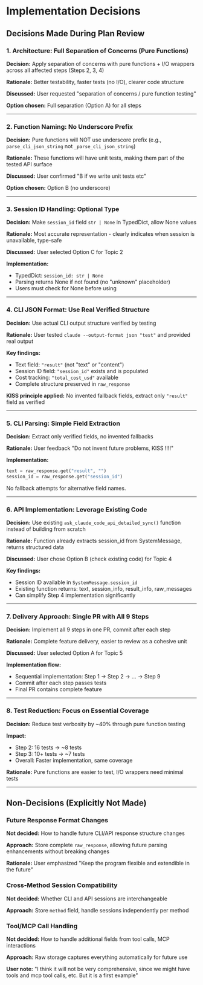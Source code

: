 # Implementation Decisions

## Decisions Made During Plan Review

### 1. Architecture: Full Separation of Concerns (Pure Functions)
**Decision:** Apply separation of concerns with pure functions + I/O wrappers across all affected steps (Steps 2, 3, 4)

**Rationale:** Better testability, faster tests (no I/O), clearer code structure

**Discussed:** User requested "separation of concerns / pure function testing"

**Option chosen:** Full separation (Option A) for all steps

---

### 2. Function Naming: No Underscore Prefix
**Decision:** Pure functions will NOT use underscore prefix (e.g., `parse_cli_json_string` not `_parse_cli_json_string`)

**Rationale:** These functions will have unit tests, making them part of the tested API surface

**Discussed:** User confirmed "B if we write unit tests etc"

**Option chosen:** Option B (no underscore)

---

### 3. Session ID Handling: Optional Type
**Decision:** Make `session_id` field `str | None` in TypedDict, allow None values

**Rationale:** Most accurate representation - clearly indicates when session is unavailable, type-safe

**Discussed:** User selected Option C for Topic 2

**Implementation:**
- TypedDict: `session_id: str | None`
- Parsing returns None if not found (no "unknown" placeholder)
- Users must check for None before using

---

### 4. CLI JSON Format: Use Real Verified Structure
**Decision:** Use actual CLI output structure verified by testing

**Rationale:** User tested `claude --output-format json "test"` and provided real output

**Key findings:**
- Text field: `"result"` (not "text" or "content")
- Session ID field: `"session_id"` exists and is populated
- Cost tracking: `"total_cost_usd"` available
- Complete structure preserved in `raw_response`

**KISS principle applied:** No invented fallback fields, extract only `"result"` field as verified

---

### 5. CLI Parsing: Simple Field Extraction
**Decision:** Extract only verified fields, no invented fallbacks

**Rationale:** User feedback "Do not invent future problems, KISS !!!!"

**Implementation:**
```python
text = raw_response.get("result", "")
session_id = raw_response.get("session_id")
```

No fallback attempts for alternative field names.

---

### 6. API Implementation: Leverage Existing Code
**Decision:** Use existing `ask_claude_code_api_detailed_sync()` function instead of building from scratch

**Rationale:** Function already extracts session_id from SystemMessage, returns structured data

**Discussed:** User chose Option B (check existing code) for Topic 4

**Key findings:**
- Session ID available in `SystemMessage.session_id`
- Existing function returns: text, session_info, result_info, raw_messages
- Can simplify Step 4 implementation significantly

---

### 7. Delivery Approach: Single PR with All 9 Steps
**Decision:** Implement all 9 steps in one PR, commit after each step

**Rationale:** Complete feature delivery, easier to review as a cohesive unit

**Discussed:** User selected Option A for Topic 5

**Implementation flow:**
- Sequential implementation: Step 1 → Step 2 → ... → Step 9
- Commit after each step passes tests
- Final PR contains complete feature

---

### 8. Test Reduction: Focus on Essential Coverage
**Decision:** Reduce test verbosity by ~40% through pure function testing

**Impact:**
- Step 2: 16 tests → ~8 tests
- Step 3: 10+ tests → ~7 tests
- Overall: Faster implementation, same coverage

**Rationale:** Pure functions are easier to test, I/O wrappers need minimal tests

---

## Non-Decisions (Explicitly Not Made)

### Future Response Format Changes
**Not decided:** How to handle future CLI/API response structure changes

**Approach:** Store complete `raw_response`, allowing future parsing enhancements without breaking changes

**Rationale:** User emphasized "Keep the program flexible and extendible in the future"

### Cross-Method Session Compatibility
**Not decided:** Whether CLI and API sessions are interchangeable

**Approach:** Store `method` field, handle sessions independently per method

### Tool/MCP Call Handling
**Not decided:** How to handle additional fields from tool calls, MCP interactions

**Approach:** Raw storage captures everything automatically for future use

**User note:** "I think it will not be very comprehensive, since we might have tools and mcp tool calls, etc. But it is a first example"
